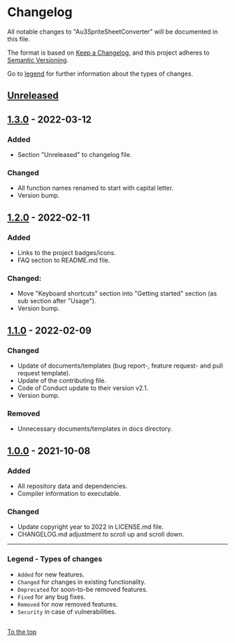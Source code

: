 #####

# Changelog

All notable changes to "Au3SpriteSheetConverter" will be documented in this file.

The format is based on [Keep a Changelog](https://keepachangelog.com/en/1.0.0/),
and this project adheres to [Semantic Versioning](https://semver.org/spec/v2.0.0.html).

Go to [legend](#legend---types-of-changes) for further information about the types of changes.

## [Unreleased]

## [1.3.0] - 2022-03-12

### Added

- Section "Unreleased" to changelog file.

### Changed

- All function names renamed to start with capital letter.
- Version bump.

## [1.2.0] - 2022-02-11

### Added

- Links to the project badges/icons.
- FAQ section to README.md file.

### Changed:

- Move "Keyboard shortcuts" section into "Getting started" section (as sub section after "Usage").
- Version bump.

## [1.1.0] - 2022-02-09

### Changed

- Update of documents/templates (bug report-, feature request- and pull request template).
- Update of the contributing file.
- Code of Conduct update to their version v2.1.
- Version bump.

### Removed

- Unnecessary documents/templates in docs directory.

## [1.0.0] - 2021-10-08

### Added

- All repository data and dependencies.
- Compiler information to executable.

### Changed

- Update copyright year to 2022 in LICENSE.md file.
- CHANGELOG.md adjustment to scroll up and scroll down.

[Unreleased]: https://github.com/Sven-Seyfert/Au3SpriteSheetConverter/compare/v1.3.0...HEAD
[1.3.0]: https://github.com/Sven-Seyfert/Au3SpriteSheetConverter/compare/v1.2.0...v1.3.0
[1.2.0]: https://github.com/Sven-Seyfert/Au3SpriteSheetConverter/compare/v1.1.0...v1.2.0
[1.1.0]: https://github.com/Sven-Seyfert/Au3SpriteSheetConverter/compare/v1.0.0...v1.1.0
[1.0.0]: https://github.com/Sven-Seyfert/Au3SpriteSheetConverter/releases/tag/v1.0.0

---

### Legend - Types of changes

- `Added` for new features.
- `Changed` for changes in existing functionality.
- `Deprecated` for soon-to-be removed features.
- `Fixed` for any bug fixes.
- `Removed` for now removed features.
- `Security` in case of vulnerabilities.

##

[To the top](#)
